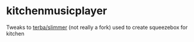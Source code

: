 # kitchenmusicplayer
Tweaks to [terba/slimmer](https://github.com/terba/slimmer) (not really a fork) used to create squeezebox for kitchen
